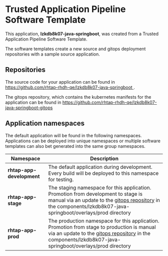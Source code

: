 # Trusted Application Pipeline Software Template

This application, **lzkdb8k07-java-springboot**, was created from a Trusted Application Pipeline Software Template.

The software templates create a new source and gitops deployment repositories with a sample source application. 

## Repositories

The source code for your application can be found in [https://github.com/rhtap-rhdh-qe/lzkdb8k07-java-springboot ](https://github.com/rhtap-rhdh-qe/lzkdb8k07-java-springboot ).
 
The gitops repository, which contains the kubernetes manifests for the application can be found in 
[https://github.com/rhtap-rhdh-qe/lzkdb8k07-java-springboot-gitops ](https://github.com/rhtap-rhdh-qe/lzkdb8k07-java-springboot-gitops ) 

## Application namespaces 

The default application will be found in the following namespaces. Applications can be deployed into unique namespaces or multiple software templates can also bet generated into the same group namespaces.  

|  Namespace   |  Description   |  
| -------- | -------- |   
| **rhtap-app-development** | The default application during development. Every build will be deployed to this namespace for testing. | 
| **rhtap-app-stage** | The staging namespace for this application. Promotion from development to stage is manual via an update to the [gitops repository](https://github.com/rhtap-rhdh-qe/lzkdb8k07-java-springboot-gitops ) in the components/lzkdb8k07-java-springboot/overlays/prod directory |  
| **rhtap-app-prod** | The production namespace for this application. Promotion from stage to production is manual via an update to the [gitops repository](https://github.com/rhtap-rhdh-qe/lzkdb8k07-java-springboot-gitops ) in the components/lzkdb8k07-java-springboot/overlays/prod directory | 